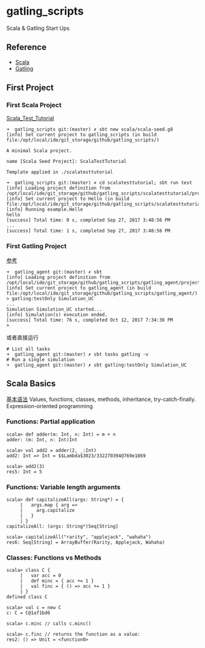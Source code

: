 # gatling_scripts
Scala & Gatling Start Ups

## Reference
* [Scala](http://wiki.li3huo.com/Scala)
* [Gatling](http://wiki.li3huo.com/Gatling)


## First Project

### First Scala Project
[Scala_Test_Tutorial](http://wiki.li3huo.com/Scala#Scala_Test_Tutorial)

    ➜  gatling_scripts git:(master) ✗ sbt new scala/scala-seed.g8 
    [info] Set current project to gatling_scripts (in build file:/opt/local/ide/git_storage/github/gatling_scripts/)

    A minimal Scala project. 

    name [Scala Seed Project]: ScalaTestTutorial

    Template applied in ./scalatesttutorial

    ➜  gatling_scripts git:(master) ✗ cd scalatesttutorial; sbt run test
    [info] Loading project definition from /opt/local/ide/git_storage/github/gatling_scripts/scalatesttutorial/project
    [info] Set current project to Hello (in build file:/opt/local/ide/git_storage/github/gatling_scripts/scalatesttutorial/)
    [info] Running example.Hello 
    hello
    [success] Total time: 0 s, completed Sep 27, 2017 3:48:56 PM
    ...
    [success] Total time: 1 s, completed Sep 27, 2017 3:48:56 PM

### First Gatling Project
[参考](https://github.com/gatling/gatling-sbt-plugin-demo)

    ➜  gatling_agent git:(master) ✗ sbt
    [info] Loading project definition from /opt/local/ide/git_storage/github/gatling_scripts/gatling_agent/project
    [info] Set current project to gatling_agent (in build file:/opt/local/ide/git_storage/github/gatling_scripts/gatling_agent/)
    > gatling:testOnly Simulation_UC
    ...
    Simulation Simulation_UC started...
    [info] Simulation(s) execution ended.
    [success] Total time: 76 s, completed Oct 12, 2017 7:34:36 PM
    > 

或者直接运行

    # List all tasks
    ➜  gatling_agent git:(master) ✗ sbt tasks gatling -v
    # Run a single simulation
    ➜  gatling_agent git:(master) ✗ sbt gatling:testOnly Simulation_UC

## Scala Basics
[基本语法](http://twitter.github.io/scala_school/zh_cn/basics.html) Values, functions, classes, methods, inheritance, try-catch-finally. Expression-oriented programming

### Functions: Partial application

    scala> def adder(m: Int, n: Int) = m + n
    adder: (m: Int, n: Int)Int

    scala> val add2 = adder(2, _:Int)
    add2: Int => Int = $$Lambda$3023/332270394@769e1869

    scala> add2(3)
    res5: Int = 5

### Functions: Variable length arguments

    scala> def capitalizeAll(args: String*) = {
         |   args.map { arg =>
         |     arg.capitalize
         |   }
         | }
    capitalizeAll: (args: String*)Seq[String]

    scala> capitalizeAll("rarity", "applejack", "wahaha")
    res6: Seq[String] = ArrayBuffer(Rarity, Applejack, Wahaha)

### Classes: Functions vs Methods

    scala> class C {
         |   var acc = 0
         |   def minc = { acc += 1 }
         |   val finc = { () => acc += 1 }
         | }
    defined class C

    scala> val c = new C
    c: C = C@1af1bd6

    scala> c.minc // calls c.minc()

    scala> c.finc // returns the function as a value:
    res2: () => Unit = <function0>


